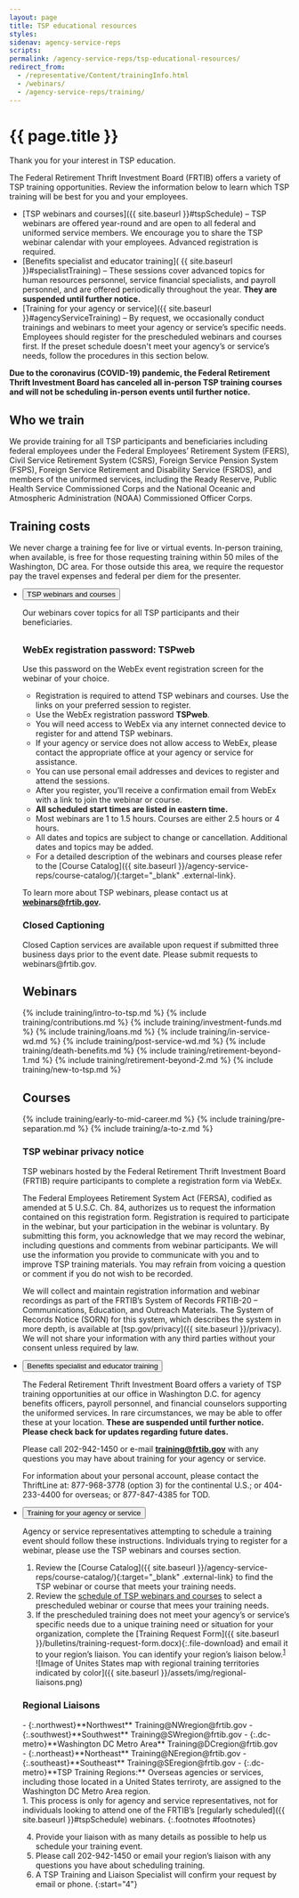 ```yaml
---
layout: page
title: TSP educational resources
styles:
sidenav: agency-service-reps
scripts:
permalink: /agency-service-reps/tsp-educational-resources/
redirect_from:
  - /representative/Content/trainingInfo.html
  - /webinars/
  - /agency-service-reps/training/
---
```


# {{ page.title }}

Thank you for your interest in TSP education.

The Federal Retirement Thrift Investment Board (FRTIB) offers a variety of TSP training opportunities. Review the information below to learn which TSP training will be best for you and your employees.

- [TSP webinars and courses]({{ site.baseurl }}#tspSchedule) – TSP webinars are offered year-round and are open to all federal and uniformed service members. We encourage you to share the TSP webinar calendar with your employees. Advanced registration is required.
- [Benefits specialist and educator training]( {{ site.baseurl }}#specialistTraining) – These sessions cover advanced topics for human resources personnel, service financial specialists, and payroll personnel, and are offered periodically throughout the year. **They are suspended until further notice.**
- [Training for your agency or service]({{ site.baseurl }}#agencyServiceTraining) – By request, we occasionally conduct trainings and webinars to meet your agency or service’s specific needs. Employees should register for the prescheduled webinars and courses first. If the preset schedule doesn't meet your agency’s or service’s needs, follow the procedures in this section below.

**Due to the coronavirus (COVID-19) pandemic, the Federal Retirement Thrift Investment Board has canceled all in-person TSP training courses and will not be scheduling in-person events until further notice.**

## Who we train
We provide training for all TSP participants and beneficiaries including federal employees under the Federal Employees’ Retirement System (FERS), Civil Service Retirement System (CSRS), Foreign Service Pension System (FSPS), Foreign Service Retirement and Disability Service (FSRDS), and members of the uniformed services, including the Ready Reserve, Public Health Service Commissioned Corps and the National Oceanic and Atmospheric Administration (NOAA) Commissioned Officer Corps.

## Training costs
We never charge a training fee for live or virtual events. In-person training, when available, is free for those requesting training within 50 miles of the Washington, DC area. For those outside this area, we require the requestor pay the travel expenses and federal per diem for the presenter.

<ul class="usa-accordion">
<!-- WEBINARS and COURSES-->
<li>
<section id="tspSchedule">
<button
class="usa-accordion-button"
aria-expanded="false"
aria-controls="webinars">
TSP webinars and courses
</button>
<div id="webinars" class="usa-accordion-content" markdown="1">

Our webinars cover topics for all TSP participants and their beneficiaries.

<div class="usa-alert  usa-alert-info usa-alert-paragraph">
<div class="usa-alert-body">
<h3 class="usa-alert-heading" style="padding-top: .5rem;">
WebEx registration password: TSPweb
</h3>
<p>Use this password on the WebEx event registration screen for the webinar of your choice.</p>
</div>
</div>

- Registration is required to attend TSP webinars and courses. Use the links on your preferred session to register.
- Use the WebEx registration password **TSPweb**.
- You will need access to WebEx via any internet connected device to register for and attend TSP webinars.
- If your agency or service does not allow access to WebEx, please contact the appropriate office at your agency or service for assistance.
- You can use personal email addresses and devices to register and attend the sessions.
- After you register, you’ll receive a confirmation email from WebEx with a link to join the webinar or course.
- **All scheduled start times are listed in eastern time.**
- Most webinars are 1 to 1.5 hours. Courses are either 2.5 hours or 4 hours.
- All dates and topics are subject to change or cancellation. Additional dates and topics may be added.
- For a detailed description of the webinars and courses please refer to the [Course Catalog]({{ site.baseurl }}/agency-service-reps/course-catalog/){:target="\_blank" .external-link}.


To learn more about TSP webinars, please contact us at **webinars@frtib.gov.**

<div class="usa-alert usa-alert-info cc usa-alert-paragraph">
  <div class="usa-alert-body">
    <h3 class="usa-alert-heading">Closed Captioning</h3>
    <p class="usa-alert-text">Closed Caption services are available upon request if submitted three business days prior to the event date. Please submit requests to webinars@frtib.gov.</p>
  </div>
</div>

## Webinars
{% include training/intro-to-tsp.md %}
{% include training/contributions.md %}
{% include training/investment-funds.md %}
{% include training/loans.md %}
{% include training/in-service-wd.md %}
{% include training/post-service-wd.md %}
{% include training/death-benefits.md %}
{% include training/retirement-beyond-1.md %}
{% include training/retirement-beyond-2.md %}
{% include training/new-to-tsp.md %}

## Courses
{% include training/early-to-mid-career.md %}
{% include training/pre-separation.md %}
{% include training/a-to-z.md %}


### TSP webinar privacy notice

TSP webinars hosted by the Federal Retirement Thrift Investment Board (FRTIB) require participants to complete a registration form via WebEx.

The Federal Employees Retirement System Act (FERSA), codified as amended at 5 U.S.C. Ch. 84, authorizes us to request the information contained on this registration form. Registration is required to participate in the webinar, but your participation in the webinar is voluntary. By submitting this form, you acknowledge that we may record the webinar, including questions and comments from webinar participants. We will use the information you provide to communicate with you and to improve TSP training materials. You may refrain from voicing a question or comment if you do not wish to be recorded.

We will collect and maintain registration information and webinar recordings as part of the FRTIB’s System of Records FRTIB-20 – Communications, Education, and Outreach Materials. The System of Records Notice (SORN) for this system, which describes the system in more depth, is available at [tsp.gov/privacy]({{ site.baseurl }}/privacy). We will not share your information with any third parties without your consent unless required by law.


</div>
</section>
</li>


<!-- Benefits specialist and educator training -->
<li>
<section id="specialistTraining">
<button
class="usa-accordion-button"
aria-expanded="false"
aria-controls="specialist-training">
Benefits specialist and educator training
</button>
<div id="specialist-training" class="usa-accordion-content" markdown="1">

The Federal Retirement Thrift Investment Board offers a variety of TSP training opportunities at our office in Washington D.C. for agency benefits officers, payroll personnel, and financial counselors supporting the uniformed services. In rare circumstances, we may be able to offer these at your location. **These are suspended until further notice. Please check back for updates regarding future dates.**

Please call 202-942-1450 or e-mail **training@frtib.gov** with any questions you may have about training for your agency or service.

For information about your personal account, please contact the ThriftLine at: <span class="nobr">877-968-3778</span> (option 3) for the continental U.S.; or <span class="nobr">404-233-4400</span> for overseas; or <span class="nobr">877-847-4385</span> for TOD.
</div>
</section>
</li>


<!-- Training for your agency or service  -->

<li>
<section id="agencyServiceTraining">
<button
class="usa-accordion-button"
aria-expanded="false"
aria-controls="agency-service-training">
Training for your agency or service                                                                                                                 
</button>
<div id="agency-service-training" class="usa-accordion-content" markdown="1">

Agency or service representatives attempting to schedule a training event should follow these instructions. Individuals trying to register for a webinar, please use the TSP webinars and courses section.
1. Review the [Course Catalog]({{ site.baseurl }}/agency-service-reps/course-catalog/){:target="\_blank" .external-link} to find the TSP webinar or course that meets your training needs.
2. Review the [schedule of TSP webinars and courses](#tspSchedule) to select a prescheduled webinar or course that mees your training needs.
3. If the prescheduled training does not meet your agency’s or service’s specific needs due to a unique training need or situation for your organization, complete the [Training Request Form]({{ site.baseurl }}/bulletins/training-request-form.docx){:.file-download} and email it to your region’s liaison. You can identify your region’s liaison below.<sup>[1](#footnotes)</sup>   
   ![Image of Unites States map with regional training territories indicated by color]({{ site.baseurl }}/assets/img/regional-liaisons.png)   

### Regional Liaisons
<div class="usa-grid regional">
<div class="usa-width-one-half" markdown="1">
- {:.northwest}**Northwest**  
  Training@NWregion@frtib.gov
- {:.southwest}**Southwest**   
  Training@SWregion@frtib.gov
- {:.dc-metro}**Washington DC Metro Area**    
  Training@DCregion@frtib.gov
</div>
<div class="usa-width-one-half" markdown="1">
- {:.northeast}**Northeast**   
  Training@NEregion@frtib.gov
- {:.southeast}**Southeast**   
  Training@SEregion@frtib.gov
- {:.dc-metro}**TSP Training Regions:**   
  Overseas agencies or services, including those located in a United States terriroty, are assigned to the Washington DC Metro Area region.
</div>
</div>
1. This process is only for agency and service representatives, not for individuals looking to attend one of the FRTIB’s <span class="nobr">[regularly scheduled]({{ site.baseurl }}#tspSchedule)</span> webinars.
{:.footnotes #footnotes}

4. Provide your liaison with as many details as possible to help us schedule your training event.   
5. Please call 202-942-1450 or email your region’s liaison with any questions you have about scheduling training.   
6. A TSP Training and Liaison Specialist will confirm your request by email or phone.
{:start="4"}
</div>
</section>
</li>
</ul>
<!-- CONTENT END -->
